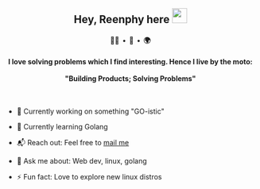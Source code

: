 <h2 align="center">Hey, Reenphy here <img src="https://raw.githubusercontent.com/MartinHeinz/MartinHeinz/master/wave.gif" height="30px"></h2>
<h4 align="center" align="center">🧑‍💻 &nbsp;•&nbsp; 🎹 &nbsp;•&nbsp; 🌍</h4>
<h4 align="center">I love solving problems which I find interesting. Hence I live by the moto: <br/><br/>"Building Products; Solving Problems"</h4><br/>

- 🔭 Currently working on something "GO-istic"

- 🌱 Currently learning Golang

- 📬 Reach out: Feel free to <a href="mailto:reenphygeorge@gmail.com">mail me</a><br>

- 💬 Ask me about: Web dev, linux, golang

- ⚡ Fun fact: Love to explore new linux distros

